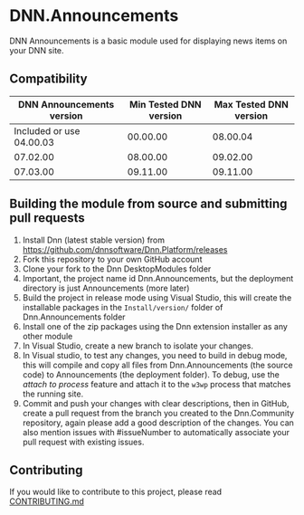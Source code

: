 # DNN.Announcements
DNN Announcements is a basic module used for displaying news items on your DNN site.

## Compatibility
| DNN Announcements version | Min Tested DNN version | Max Tested DNN version |
|---------------------------|------------------------|------------------------|
| Included or use 04.00.03  | 00.00.00               | 08.00.04               |
| 07.02.00                  | 08.00.00               | 09.02.00               |
| 07.03.00                  | 09.11.00               | 09.11.00               |

## Building the module from source and submitting pull requests
1. Install Dnn (latest stable version) from https://github.com/dnnsoftware/Dnn.Platform/releases
2. Fork this repository to your own GitHub account
3. Clone your fork to the Dnn DesktopModules folder
4. Important, the project name id Dnn.Announcements, but the deployment directory is just Announcements (more later)
5. Build the project in release mode using Visual Studio, this will create the installable packages in the `Install/version/` folder of Dnn.Announcements folder
6. Install one of the zip packages using the Dnn extension installer as any other module
7. In Visual Studio, create a new branch to isolate your changes.
8. In Visual studio, to test any changes, you need to build in debug mode, this will compile and copy all files from Dnn.Announcements (the source code) to Announcements (the deployment folder). To debug, use the _attach to process_ feature and attach it to the `w3wp` process that matches the running site.
9. Commit and push your changes with clear descriptions, then in GitHub, create a pull request from the branch you created to the Dnn.Community repository, again please add a good description of the changes. You can also mention issues with #issueNumber to automatically associate your pull request with existing issues.

## Contributing
If you would like to contribute to this project, please read [CONTRIBUTING.md](https://github.com/DNNCommunity/DNN.Announcements/blob/development/.github/CONTRIBUTING.md)

